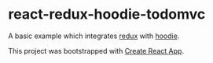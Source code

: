 # react-redux-hoodie-todomvc

A basic example which integrates [redux](http://redux.js.org) with [hoodie](http://hood.ie).

This project was bootstrapped with [Create React App](https://github.com/facebookincubator/create-react-app).
